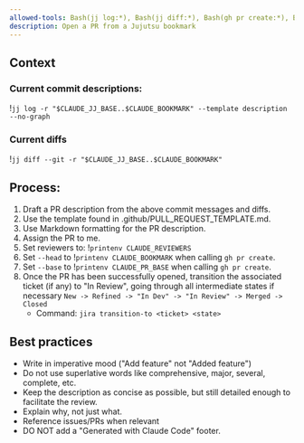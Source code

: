 ```yaml
---
allowed-tools: Bash(jj log:*), Bash(jj diff:*), Bash(gh pr create:*), Bash(gh pr edit:*), Bash(jira transition-to:*), Bash(printenv:*), Bash(jira describe:*)
description: Open a PR from a Jujutsu bookmark
---
```


## Context

### Current commit descriptions:

!`jj log -r "$CLAUDE_JJ_BASE..$CLAUDE_BOOKMARK" --template description --no-graph`

### Current diffs

!`jj diff --git -r "$CLAUDE_JJ_BASE..$CLAUDE_BOOKMARK"`


## Process:
1. Draft a PR description from the above commit messages and diffs.
2. Use the template found in .github/PULL_REQUEST_TEMPLATE.md.
3. Use Markdown formatting for the PR description.
4. Assign the PR to me.
5. Set reviewers to: !`printenv CLAUDE_REVIEWERS`
6. Set `--head` to !`printenv CLAUDE_BOOKMARK` when calling `gh pr create`.
6. Set `--base` to !`printenv CLAUDE_PR_BASE` when calling `gh pr create`.
7. Once the PR has been successfully opened, transition the associated ticket
    (if any) to "In Review", going through all intermediate states if necessary
    `New -> Refined -> "In Dev" -> "In Review" -> Merged -> Closed`
   - Command: `jira transition-to <ticket> <state>`

## Best practices
- Write in imperative mood ("Add feature" not "Added feature")
- Do not use superlative words like comprehensive, major, several, complete, etc.
- Keep the description as concise as possible, but still detailed enough to facilitate the review.
- Explain why, not just what.
- Reference issues/PRs when relevant
- DO NOT add a "Generated with Claude Code" footer.
